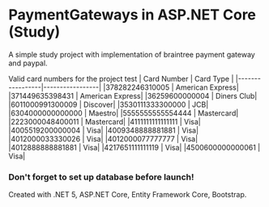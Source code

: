 # PaymentGateways in ASP.NET Core (Study)
A simple study project with implementation of braintree payment gateway and paypal.

Valid card numbers for the project test
| Card Number     | Card Type |
|-----------------|-----------------|
|378282246310005	| American Express|
|371449635398431	| American Express|
|36259600000004	| Diners Club|
|6011000991300009	| Discover|
|3530111333300000	| JCB|
|6304000000000000	| Maestro|
|5555555555554444	| Mastercard|
|2223000048400011	| Mastercard|
|4111111111111111	| Visa|
|4005519200000004	| Visa|
|4009348888881881	| Visa|
|4012000033330026	| Visa|
|4012000077777777	| Visa|
|4012888888881881	| Visa|
|4217651111111119	| Visa|
|4500600000000061	| Visa|

### Don't forget to set up database before launch!

Created with .NET 5, ASP.NET Core, Entity Framework Core, Bootstrap.
